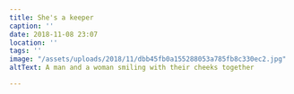 ```yaml
---
title: She's a keeper
caption: ''
date: 2018-11-08 23:07
location: ''
tags: ''
image: "/assets/uploads/2018/11/dbb45fb0a155288053a785fb8c330ec2.jpg"
altText: A man and a woman smiling with their cheeks together

---
```

